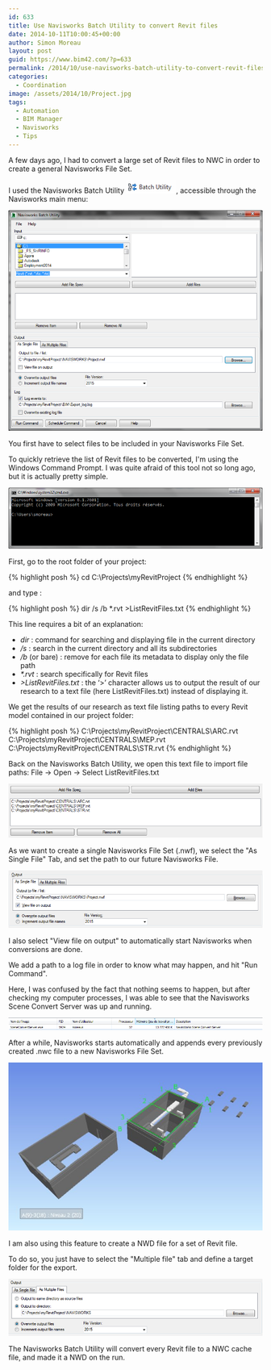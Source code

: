 ```yaml
---
id: 633
title: Use Navisworks Batch Utility to convert Revit files
date: 2014-10-11T10:00:45+00:00
author: Simon Moreau
layout: post
guid: https://www.bim42.com/?p=633
permalink: /2014/10/use-navisworks-batch-utility-to-convert-revit-files/
categories:
  - Coordination
image: /assets/2014/10/Project.jpg
tags:
  - Automation
  - BIM Manager
  - Navisworks
  - Tips
---
```

A few days ago, I had to convert a large set of Revit files to NWC in order to create a general Navisworks File Set.

I used the Navisworks Batch Utility ![ScreenClip1](/assets/2014/10/ScreenClip1.png), accessible through the Navisworks main menu:

![ScreenClip-12](/assets/2014/10/ScreenClip-12.png)

You first have to select files to be included in your Navisworks File Set.

To quickly retrieve the list of Revit files to be converted, I'm using the Windows Command Prompt. I was quite afraid of this tool not so long ago, but it is actually pretty simple.

![ScreenClip-21](/assets/2014/10/ScreenClip-21.png)

First, go to the root folder of your project:

{% highlight posh %}
cd C:\Projects\myRevitProject
{% endhighlight %}

and type :

{% highlight posh %}
dir /s /b *.rvt >ListRevitFiles.txt
{% endhighlight %}

This line requires a bit of an explanation:

* _dir_ : command for searching and displaying file in the current directory
* _/s_ : search in the current directory and all its subdirectories
* _/b_ (or bare) : remove for each file its metadata to display only the file path
* _*.rvt_ : search specifically for Revit files
* _>ListRevitFiles.txt_ : the ‘>’ character allows us to output the result of our research to a text file (here ListRevitFiles.txt) instead of displaying it.

We get the results of our research as text file listing paths to every Revit model contained in our project folder:

{% highlight posh %}
C:\Projects\myRevitProject\CENTRALS\ARC.rvt
C:\Projects\myRevitProject\CENTRALS\MEP.rvt
C:\Projects\myRevitProject\CENTRALS\STR.rvt
{% endhighlight %}

Back on the Navisworks Batch Utility, we open this text file to import file paths: File -> Open -> Select ListRevitFiles.txt

![ScreenClip-31](/assets/2014/10/ScreenClip-31.png)

As we want to create a single Navisworks File Set (.nwf), we select the "As Single File" Tab, and set the path to our future Navisworks File.

![ScreenClip-4](/assets/2014/10/ScreenClip-4.png)

I also select "View file on output" to automatically start Navisworks when conversions are done.

We add a path to a log file in order to know what may happen, and hit "Run Command".

Here, I was confused by the fact that nothing seems to happen, but after checking my computer processes, I was able to see that the Navisworks Scene Convert Server was up and running.

![ScreenClip-5](/assets/2014/10/ScreenClip-5.png)

After a while, Navisworks starts automatically and appends every previously created .nwc file to a new Navisworks File Set.

![Project](/assets/2014/10/Project.jpg)

I am also using this feature to create a NWD file for a set of Revit file.

To do so, you just have to select the "Multiple file" tab and define a target folder for the export.

![ScreenClip-61](/assets/2014/10/ScreenClip-61.png)

The Navisworks Batch Utility will convert every Revit file to a NWC cache file, and made it a NWD on the run.
